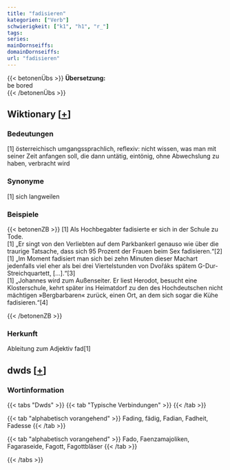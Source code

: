 ```yaml
---
title: "fadisieren"
kategorien: ["Verb"]
schwierigkeit: ["k1", "h1", "r_"]
tags:
series:
mainDornseiffs:
domainDornseiffs:
url: "fadisieren"
---
```


{{< betonenÜbs >}}
**Übersetzung:**  
be bored  
{{< /betonenÜbs >}}

## Wiktionary [[+](https://de.wiktionary.org/wiki/fadisieren)]

### Bedeutungen
[1] österreichisch umgangssprachlich, reflexiv: nicht wissen, was man mit seiner Zeit anfangen soll, die dann untätig, eintönig, ohne Abwechslung zu haben, verbracht wird  

### Synonyme
[1] sich langweilen  

### Beispiele
{{< betonenZB >}}
[1] Als Hochbegabter fadisierte er sich in der Schule zu Tode.  
[1] „Er singt von den Verliebten auf dem Parkbankerl genauso wie über die traurige Tatsache, dass sich 95 Prozent der Frauen beim Sex fadisieren.“[2]  
[1] „Im Moment fadisiert man sich bei zehn Minuten dieser Machart jedenfalls viel eher als bei drei Viertelstunden von Dvořáks spätem G-Dur-Streichquartett, […].“[3]  
[1] „Johannes wird zum Außenseiter. Er liest Herodot, besucht eine Klosterschule, kehrt später ins Heimatdorf zu den des Hochdeutschen nicht mächtigen »Bergbarbaren« zurück, einen Ort, an dem sich sogar die Kühe fadisieren.“[4]  

{{< /betonenZB >}}
### Herkunft
Ableitung zum Adjektiv fad[1]  



## dwds [[+](https://www.dwds.de/wb/fadisieren)]

### Wortinformation
{{< tabs "Dwds" >}}
{{< tab "Typische Verbindungen" >}}
{{< /tab >}}

{{< tab "alphabetisch vorangehend" >}}
Fading, fädig, Fadian, Fadheit, Fadesse
{{< /tab >}}

{{< tab "alphabetisch vorangehend" >}}
Fado, Faenzamajoliken, Fagaraseide, Fagott, Fagottbläser
{{< /tab >}}

{{< /tabs >}}

